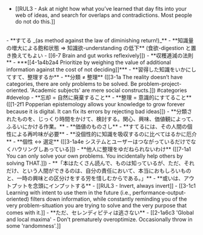 - [[RUL3 - Ask at night how what you’ve learned that day fits into your web of ideas, and search for overlaps and contradictions. Most people do not do this.]]
<br>
- **すてる _(as method against the law of diminishing return!)_**
    - **知識量の増大による飽和状態 ⇒ 知識欲-understanding の低下** (食欲-digestion と置き換えてもよい - [[6-7 Brain and gut works reflexively]])
        - **収穫逓減の法則**
	        - ***[[4-1a4b2a4 Prioritize by weighing the value of additional information against the cost of not deciding]]***
        - **習得した知識をいかにしてすて、整理するか**
            - **分類 ≠ 整理** ([[3-1a The reality doesn’t have categories, there are only problems to be solved. Be problem-project-oriented. 'Academic subjects' are mere social constructs.]]) #categories #develop 
                - **忘却 = 自然に廃棄すること**
                - **整理 = 意識的にすてること** ([[1-2f1 Popperian epistemology allows your knowledge to grow forever because it is digital. It can fix its errors by rejecting bad ideas]])
                    - **分類されたものを、じっくり時間をかけて、検討する。関心、興味、価値観によって、ふるいにかける作業。**
                        - **価値のものさし**
                            - **すてるには、その人間の個性による再吟味が必要**
                                - **没個性的に知識を吸収するのに比べてはるかに厄介**
                                    - **個性 ↔ 選定** ([[3-1a4e システムとユーザーはつながっているだけでなくハウリングしあっている]])
                                        - **他人に整理をゆだねられないわけ** ([[7-1a1 You can only solve your own problems. You incidentally help others by solving THAT.]])
                                        - **「本はたくさん読んで、ものは知っているが、ただ、それだけ、という人間ができるのは、自分の責任において、本当におもしろいものと、一時の興味との区分けをする労を惜しむからである。」**
    - **或いは、アウトプットを念頭にインプットする**
      - [[RUL3 - Invert, always invert]]
				- [[3-1c1 Learning with intent to use them in the future (i.e., performance-output-oriented) filters down information, while constantly reminding you of the very problem-situation you are trying to solve and the very purpose that comes with it.]]
    - **ただ、セレンディピティは逃さない**
      - [[2-1a6c3 'Global and local maxima' - Don't prematurely overoptimize. Occasionally throw in some 'randomness'.]]